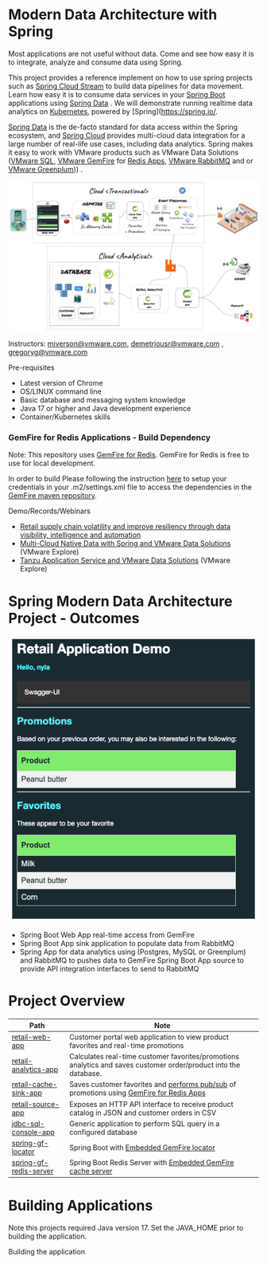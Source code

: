 # Modern Data Architecture with Spring 

Most applications are not useful without data. Come and see how easy it is to integrate, analyze and consume data using Spring.

This project provides a reference implement on how to use spring projects such as [Spring Cloud Stream](https://spring.io/projects/spring-cloud-stream) to build data pipelines for data movement. Learn how easy it is to consume data services in your [Spring Boot](https://spring.io/projects/spring-boot) applications using [Spring Data](https://spring.io/projects/spring-data) . We will demonstrate running realtime data analytics on [Kubernetes](https://tanzu.vmware.com/kubernetes-grid/), powered by [Spring](https://spring.io/.

[Spring Data](https://spring.io/projects/spring-data) is the de-facto standard for data access within the Spring ecosystem, and [Spring Cloud](https://spring.io/projects/spring-cloud) provides multi-cloud data integration for a large number of real-life use cases, including data analytics. Spring makes it easy to work with VMware products such as VMware Data Solutions ([VMware SQL](https://www.vmware.com/products/sql.html), [VMware GemFire](https://www.vmware.com/products/gemfire.html) for [Redis Apps](https://tanzu.vmware.com/content/blog/introducing-vmware-tanzu-gemfire-for-redis-apps), [VMware RabbitMQ](https://www.vmware.com/products/rabbitmq.html) and or [VMware Greenplum](https://www.vmware.com/products/greenplum.html))) .


![](docs/diagrams/architecture.jpeg)

Instructors: miverson@vmware.com, demetriousr@vmware.com , gregoryg@vmware.com

Pre-requisites

- Latest version of Chrome
- OS/LINUX command line
- Basic database and messaging system knowledge
- Java 17 or higher and Java development experience
- Container/Kubernetes skills

### GemFire for Redis Applications - Build Dependency

Note: This repository uses [GemFire for Redis](https://docs.vmware.com/en/VMware-GemFire-for-Redis-Apps/1.1/gf-for-redis-apps/about.html).
GemFire for Redis is free to use for local development.

In order to build Please following the instruction [here]((https://docs.vmware.com/en/VMware-GemFire/10.0/gf/getting_started-installation-obtain_gemfire_maven.html)) to setup your credentials in your .m2/settings.xml file to access the 
dependencies in the [GemFire maven repository](https://docs.vmware.com/en/VMware-GemFire/10.0/gf/getting_started-installation-obtain_gemfire_maven.html).

Demo/Records/Webinars

- [Retail supply chain volatility and improve resiliency through data visibility, intelligence and automation](https://www.brighttalk.com/webcast/14883/571251?utm_source=brighttalk-portal&utm_medium=web&utm_campaign=all-brighttalk&utm_content=recorded)
- [Multi-Cloud Native Data with Spring and VMware Data Solutions](https://www.vmware.com/explore/video-library/video-landing.html?sessionid=1679079685784001CLge&videoId=6335593213112) (VMware Explore)
- [Tanzu Application Service and VMware Data Solutions](https://www.vmware.com/explore/video-library/video-landing.html?sessionid=1683899525801001iaCG&videoId=6335272435112)  (VMware Explore)

# Spring Modern Data Architecture Project - Outcomes

![web-app-img.png](docs/diagrams/web-app-img.png)

- Spring Boot Web App real-time access from GemFire
- Spring Boot App sink application to populate data from RabbitMQ
- Spring App for data analytics using (Postgres, MySQL or Greenplum) and RabbitMQ to pushes data to GemFire
Spring Boot App source to provide API integration interfaces to send to RabbitMQ



# Project Overview

| Path                                                          | Note                                                                                                                                                                                                      |
|---------------------------------------------------------------|-----------------------------------------------------------------------------------------------------------------------------------------------------------------------------------------------------------|
| [retail-web-app](applications/retail-web-app)                 | Customer portal web application to view product favorites and real-time promotions                                                                                                                        |
| [retail-analytics-app](applications/retail-analytics-app)     | Calculates real-time customer favorites/promotions analytics and saves customer order/product into the database.                                                                                          |
| [retail-cache-sink-app](applications/retail-cache-sink-app)   | Saves customer favorites and [performs pub/sub](https://redis.io/docs/interact/pubsub/) of promotions using [GemFire for Redis Apps](https://docs.vmware.com/en/VMware-GemFire-for-Redis-Apps/index.html) |
| [retail-source-app](applications/retail-source-app)           | Exposes an HTTP API interface to receive product catalog in JSON and customer orders in CSV                                                                                                               |
| [jdbc-sql-console-app](applications/jdbc-sql-console-app)     | Generic application to perform SQL query in a configured database                                                                                                                                         | 
| [spring-gf-locator](applications/spring-gf-locator)           | Spring Boot with [Embedded GemFire locator](https://docs.vmware.com/en/VMware-GemFire/10.0/gf/configuring-running-running_the_locator.html)                                                               |
 | [spring-gf-redis-server](applications/spring-gf-redis-server) | Spring Boot Redis Server with [Embedded GemFire cache server](https://docs.vmware.com/en/VMware-GemFire/10.0/gf/configuring-running-running_the_cacheserver.html)                                         |

# Building Applications

Note this projects required Java version 17.
Set the JAVA_HOME prior to building the application.

Building the application


